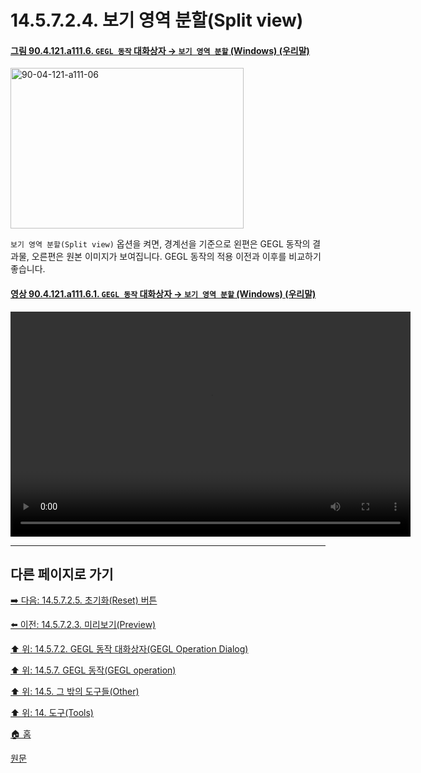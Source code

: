 # 14.5.7.2.4. 보기 영역 분할(Split view)

<a id="90-04-121-a111-06"></a>

#### [그림 90.4.121.a111.6. `GEGL 동작` 대화상자 → `보기 영역 분할` (Windows) (우리말)](./90-04-0121-gegl_operation.md#90-04-121-a111-06)
<img width="373" height="257" alt="90-04-121-a111-06" src="https://github.com/wonder13662/gimp/assets/15767104/a75c42ed-a40d-40bb-9851-7caf95d6cf6b" />

`보기 영역 분할(Split view)` 옵션을 켜면, 경계선을 기준으로 왼편은 GEGL 동작의 결과물, 오른편은 원본 이미지가 보여집니다. GEGL 동작의 적용 이전과 이후를 비교하기 좋습니다.

<a id="90-04-121-a111-06-01"></a>

#### [영상 90.4.121.a111.6.1. `GEGL 동작` 대화상자 → `보기 영역 분할` (Windows) (우리말)](./90-04-0121-gegl_operation.md#90-04-121-a111-06-01)
<video controls="controls" width="640" height="360" src="https://github.com/wonder13662/gimp/assets/15767104/b4c81a81-4bd4-4d4b-bc17-50ee222322b9"></video>

***

## 다른 페이지로 가기

[➡️ 다음: 14.5.7.2.5. 초기화(Reset) 버튼](./14-05-07-02-05-reset_button.md)

[⬅️ 이전: 14.5.7.2.3. 미리보기(Preview)](./14-05-07-02-03-preview.md)

[⬆️ 위: 14.5.7.2. GEGL 동작 대화상자(GEGL Operation Dialog)](./14-05-07-02-00-gegl_operation_dialog.md)

[⬆️ 위: 14.5.7. GEGL 동작(GEGL operation)](./14-05-07-00-gegl_operation.md)

[⬆️ 위: 14.5. 그 밖의 도구들(Other)](./14-05-00-other.md)

[⬆️ 위: 14. 도구(Tools)](./14-00-tools.md)

[🏠 홈](./00-home.md)

[원문](https://docs.gimp.org/2.10/ko/gimp-tool-gegl.html#idm17260)